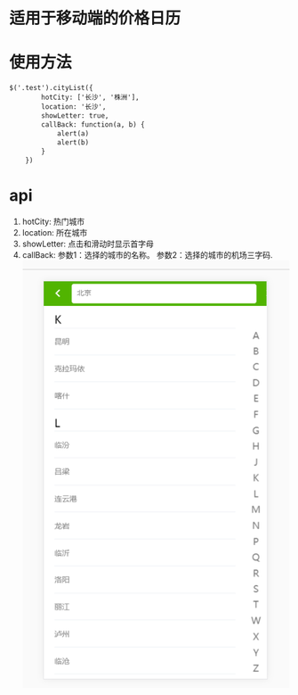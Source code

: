 # 适用于移动端的价格日历
# 使用方法
```
$('.test').cityList({
        hotCity: ['长沙', '株洲'],
        location: '长沙',
        showLetter: true,
        callBack: function(a, b) {
            alert(a)
            alert(b)
        }
    })
```
# api
1. hotCity: 热门城市
2. location: 所在城市
3. showLetter: 点击和滑动时显示首字母
4. callBack: 参数1：选择的城市的名称。 参数2：选择的城市的机场三字码.
![cityList](https://github.com/onlyfzz/sell/raw/master/cityList.png)
